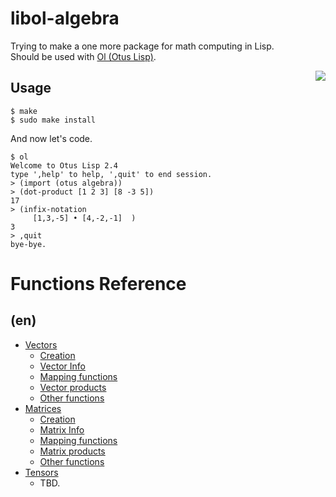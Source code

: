 libol-algebra
=============

Trying to make a one more package for math computing in Lisp.  
Should be used with [Ol (Otus Lisp)](https://github.com/yuriy-chumak/ol).

<a href="https://github.com/yuriy-chumak/libol-algebra/actions">
   <img align="right" src="https://github.com/yuriy-chumak/libol-algebra/actions/workflows/ci.yml/badge.svg">
</a>

Usage
-----

```shell
$ make
$ sudo make install
```

And now let's code.
```shell
$ ol
Welcome to Otus Lisp 2.4
type ',help' to help, ',quit' to end session.
> (import (otus algebra))
> (dot-product [1 2 3] [8 -3 5])
17
> (infix-notation
     [1,3,-5] • [4,-2,-1]  )
3
> ,quit
bye-bye.
```

Functions Reference
===================

(en)
----
- [Vectors](reference/en/vectors.md)
  - [Creation](reference/en/vectors.md#creation)
  - [Vector Info](reference/en/vectors.md#vector-info)
  - [Mapping functions](reference/en/vectors.md#mapping-functions)
  - [Vector products](reference/en/vectors.md#vector-products)
  - [Other functions](reference/en/vectors.md#other-functions)
- [Matrices](reference/en/matrices.md)
  - [Creation](reference/en/matrices.md#creation)
  - [Matrix Info](reference/en/matrices.md#matrix-info)
  - [Mapping functions](reference/en/matrices.md#mapping-functions)
  - [Matrix products](reference/en/matrices.md#matrix-products)
  - [Other functions](reference/en/matrices.md#other-functions)
- [Tensors](reference/en/tensors.md)
  - TBD.

